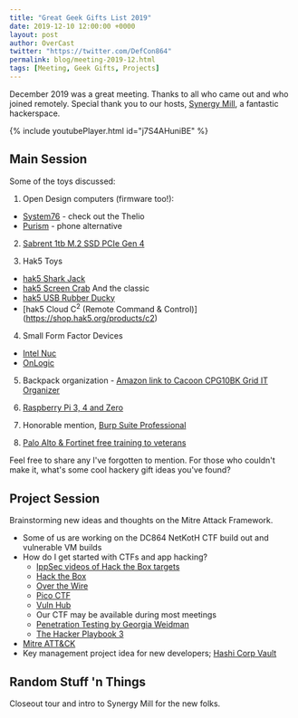 ```yaml
---
title: "Great Geek Gifts List 2019"
date: 2019-12-10 12:00:00 +0000
layout: post
author: OverCast
twitter: "https://twitter.com/DefCon864"
permalink: blog/meeting-2019-12.html
tags: [Meeting, Geek Gifts, Projects]
---
```

December 2019 was a great meeting.  Thanks to all who came out and who joined remotely.
Special thank you to our hosts, [Synergy Mill](https://www.facebook.com/synergymill/), a fantastic hackerspace.

{% include youtubePlayer.html id="j7S4AHuniBE" %}

## Main Session
Some of the toys discussed:

1. Open Design computers (firmware too!): 
 - [System76](https://system76.com/) - check out the Thelio
 - [Purism](https://puri.sm/products/) - phone alternative

2. [Sabrent 1tb M.2 SSD PCIe Gen 4](https://www.amazon.com/Sabrent-Internal-Extreme-Performance-SB-ROCKET-NVMe4-1TB/dp/B07TLYWMYW/ref=mp_s_a_1_3?keywords=1tb+ssd+m.2+pcie+4&amp;qid=1575637398&amp;sr=8-3)

3. Hak5 Toys
 - [hak5 Shark Jack](https://shop.hak5.org/products/shark-jack)
 - [hak5 Screen Crab](https://shop.hak5.org/products/screen-crab)
And the classic
 - [hak5 USB Rubber Ducky](https://shop.hak5.org/collections/physical-access/products/usb-rubber-ducky-deluxe)
 - [hak5 Cloud C<sup>2</sup> (Remote Command & Control)] (https://shop.hak5.org/products/c2)

4. Small Form Factor Devices
 - [Intel Nuc](https://www.newegg.com/p/pl?d=intel+nuc)
 - [OnLogic](https://www.onlogic.com/computers/industrial/)

5. Backpack organization - [Amazon link to Cacoon CPG10BK Grid IT Organizer](https://www.amazon.com/Cocoon-CPG10BK-Grid-IT-Organizer/dp/B002HU27UW/ref=mp_s_a_1_4?keywords=Grid+it&amp;qid=1575637203&amp;smid=ATVPDKIKX0DER&amp;sr=8-4)

6. [Raspberry Pi 3, 4 and Zero](https://www.adafruit.com/category/105)

7. Honorable mention, [Burp Suite Professional](https://portswigger.net/burp/pro)
 
8. [Palo Alto & Fortinet free training to veterans](http://live.paloaltonetworks.com/t5/Second-Watch/ct-p/Veterans_Network)

Feel free to share any I've forgotten to mention.  For those who couldn't make it, what's some cool hackery gift ideas you've found?

## Project Session
Brainstorming new ideas and thoughts on the Mitre Attack Framework.
 - Some of us are working on the DC864 NetKotH CTF build out and vulnerable VM builds
 - How do I get started with CTFs and app hacking?  
   - [IppSec videos of Hack the Box targets](https://ippsec.rocks)
   - [Hack the Box](https://www.hackthebox.eu/)
   - [Over the Wire](https://overthewire.org/wargames/)
   - [Pico CTF](https://picoctf.com/)
   - [Vuln Hub](https://www.vulnhub.com/)
   - Our CTF may be available during most meetings
   - [Penetration Testing by Georgia Weidman](https://read.amazon.com/kp/embed?asin=B00KME7GN8&preview=newtab&linkCode=kpe&ref_=cm_sw_r_kb_dp_puO7Db20RH1JR)
   - [The Hacker Playbook 3](https://www.amazon.com/Hacker-Playbook-Practical-Penetration-Testing/dp/1980901759/ref=sr_1_2?keywords=Hacker+Playbook&qid=1575912926&sr=8-2)
 - [Mitre ATT&CK](https://attack.mitre.org/)
 - Key management project idea for new developers; [Hashi Corp Vault](https://www.vaultproject.io/)

## Random Stuff 'n Things

Closeout tour and intro to Synergy Mill for the new folks.